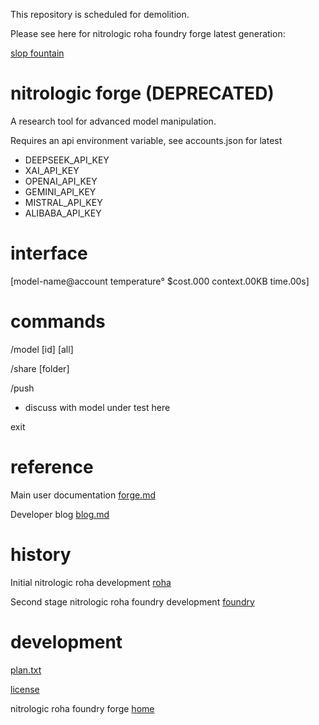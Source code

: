 This repository is scheduled for demolition.

Please see here for nitrologic roha foundry forge latest generation:

[slop fountain](https://github.com/nitrologic/fountain)

# nitrologic forge (DEPRECATED)

A research tool for advanced model manipulation.

Requires an api environment variable, see accounts.json for latest

* DEEPSEEK_API_KEY
* XAI_API_KEY 
* OPENAI_API_KEY
* GEMINI_API_KEY
* MISTRAL_API_KEY
* ALIBABA_API_KEY

# interface

[model-name@account temperature° $cost.000 context.00KB time.00s]

# commands

/model [id] [all]

/share [folder]

/push

* discuss with model under test here

exit

# reference

Main user documentation [forge.md](forge.md)

Developer blog [blog.md](blog.md)

# history

Initial nitrologic roha development [roha](https://github.com/nitrologic/roha)

Second stage nitrologic roha foundry development [foundry](https://github.com/nitrologic/foundry) 

# development

[plan.txt](plan.txt)

[license](LICENSE)

nitrologic roha foundry forge [home](https://github.com/nitrologic/forge)

